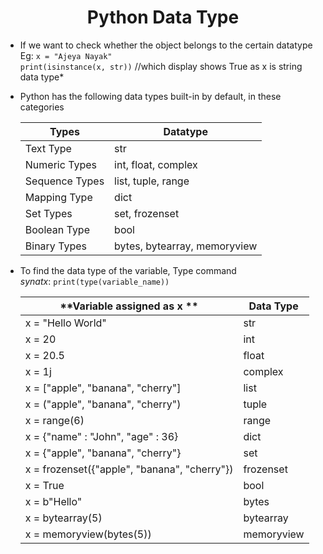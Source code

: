 <h1 align="center">Python Data Type</h1>

* If we want to check whether the object belongs to the certain datatype <br />
	Eg:	`x = "Ajeya Nayak"` <br />
		`print(isinstance(x, str))` //which display shows True as x is string data type* 

* Python has the following data types built-in by default, in these categories

  | Types | Datatype|
  |-------|-------|
  | Text Type| str |
  | Numeric Types | int, float, complex|
  | Sequence Types | list, tuple, range|
  | Mapping Type | dict|
  | Set Types | set, frozenset|
  | Boolean Type | bool |
  | Binary Types | bytes, bytearray, memoryview|

* To find the data type of the variable, Type command <br />
	*synatx*: `print(type(variable_name))`
		
  | **Variable assigned as x **  | **Data Type** |
  |-----------------------|----------|
  | x = "Hello World" | str |
  | x = 20 | int |
  | x = 20.5 | float |
  | x = 1j | complex|
  | x = ["apple", "banana", "cherry"]| list|
  | x = ("apple", "banana", "cherry")| tuple|
  | x = range(6) | range |
  | x = {"name" : "John", "age" : 36} | dict |
  | x = {"apple", "banana", "cherry"} | set |
  | x  = frozenset({"apple", "banana", "cherry"}) | frozenset|
  | x = True | bool|
  | x = b"Hello" | bytes |
  | x = bytearray(5)| bytearray|
  | x = memoryview(bytes(5)) | memoryview|
